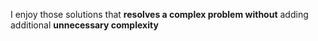 I enjoy those solutions that **resolves a complex problem without** adding additional **unnecessary complexity**

